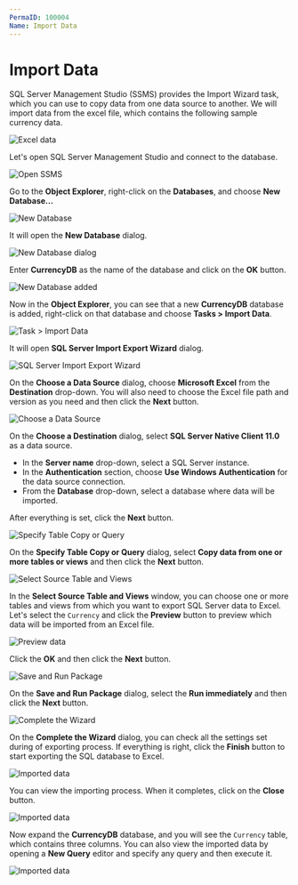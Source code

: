 ```yaml
---
PermaID: 100004
Name: Import Data
---
```


# Import Data

SQL Server Management Studio (SSMS) provides the Import Wizard task, which you can use to copy data from one data source to another. We will import data from the excel file, which contains the following sample currency data.

<img src="images/import-data.png" alt="Excel data">

Let's open SQL Server Management Studio and connect to the database. 

<img src="images/import-data-1.png" alt="Open SSMS">

Go to the **Object Explorer**, right-click on the **Databases**, and choose **New Database...** 

<img src="images/import-data-2.png" alt="New Database">

It will open the **New Database** dialog.

<img src="images/import-data-3.png" alt="New Database dialog">

Enter **CurrencyDB** as the name of the database and click on the **OK** button.

<img src="images/import-data-4.png" alt="New Database added">

Now in the **Object Explorer**, you can see that a new **CurrencyDB** database is added, right-click on that database and choose **Tasks > Import Data**.

<img src="images/import-data-5.png" alt="Task > Import Data">

It will open **SQL Server Import Export Wizard** dialog.

<img src="images/import-data-6.png" alt="SQL Server Import Export Wizard">

On the **Choose a Data Source** dialog, choose **Microsoft Excel** from the **Destination** drop-down. You will also need to choose the Excel file path and version as you need and then click the **Next** button.

<img src="images/import-data-7.png" alt="Choose a Data Source">

On the **Choose a Destination** dialog, select **SQL Server Native Client 11.0** as a data source. 

 - In the **Server name** drop-down, select a SQL Server instance. 
 - In the **Authentication** section, choose **Use Windows Authentication** for the data source connection.
 - From the **Database** drop-down, select a database where data will be imported.

After everything is set, click the **Next** button. 

<img src="images/import-data-8.png" alt="Specify Table Copy or Query">

On the **Specify Table Copy or Query** dialog, select **Copy data from one or more tables or views** and then click the **Next** button.

<img src="images/import-data-9.png" alt="Select Source Table and Views">

In the **Select Source Table and Views** window, you can choose one or more tables and views from which you want to export SQL Server data to Excel. Let's select the `Currency` and click the **Preview** button to preview which data will be imported from an Excel file. 

<img src="images/import-data-10.png" alt="Preview data">

Click the **OK** and then click the **Next** button.

<img src="images/import-data-11.png" alt="Save and Run Package">

On the **Save and Run Package** dialog, select the **Run immediately** and then click the **Next** button.

<img src="images/import-data-12.png" alt="Complete the Wizard"> 

On the **Complete the Wizard** dialog, you can check all the settings set during of exporting process. If everything is right, click the **Finish** button to start exporting the SQL database to Excel.

<img src="images/import-data-13.png" alt="Imported data"> 

You can view the importing process. When it completes, click on the **Close** button.

<img src="images/import-data-14.png" alt="Imported data"> 

Now expand the **CurrencyDB** database, and you will see the `Currency` table, which contains three columns. You can also view the imported data by opening a **New Query** editor and specify any query and then execute it.

<img src="images/import-data-15.png" alt="Imported data"> 
